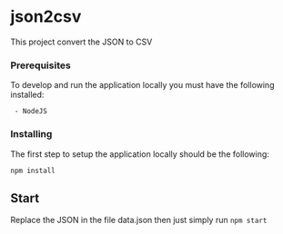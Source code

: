# json2csv

This project convert the JSON to CSV

### Prerequisites

To develop and run the application locally you must have the following installed:

```
 - NodeJS
```
### Installing

The first step to setup the application locally should be the following: 
```
npm install

```


## Start

Replace the JSON in the file data.json then just simply run `npm start` 